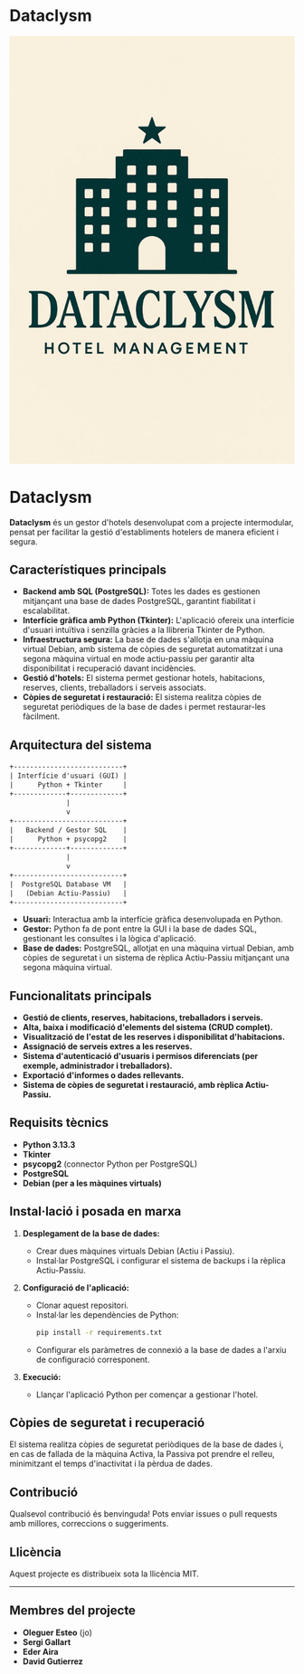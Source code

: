# Dataclysm
![Dataclysm Logo](https://github.com/joysantalola/Dataclysm/raw/main/logo.png)

# Dataclysm

**Dataclysm** és un gestor d'hotels desenvolupat com a projecte intermodular, pensat per facilitar la gestió d'establiments hotelers de manera eficient i segura.

## Característiques principals

- **Backend amb SQL (PostgreSQL):** Totes les dades es gestionen mitjançant una base de dades PostgreSQL, garantint fiabilitat i escalabilitat.
- **Interfície gràfica amb Python (Tkinter):** L'aplicació ofereix una interfície d'usuari intuïtiva i senzilla gràcies a la llibreria Tkinter de Python.
- **Infraestructura segura:** La base de dades s'allotja en una màquina virtual Debian, amb sistema de còpies de seguretat automatitzat i una segona màquina virtual en mode actiu-passiu per garantir alta disponibilitat i recuperació davant incidències.
- **Gestió d'hotels:** El sistema permet gestionar hotels, habitacions, reserves, clients, treballadors i serveis associats.
- **Còpies de seguretat i restauració:** El sistema realitza còpies de seguretat periòdiques de la base de dades i permet restaurar-les fàcilment.

## Arquitectura del sistema

```
+---------------------------+
| Interfície d'usuari (GUI) |
|      Python + Tkinter     |
+-------------+-------------+
              |
              v
+---------------------------+
|   Backend / Gestor SQL    |
|      Python + psycopg2    |
+-------------+-------------+
              |
              v
+---------------------------+
|  PostgreSQL Database VM   |
|   (Debian Actiu-Passiu)   |
+---------------------------+
```

- **Usuari:** Interactua amb la interfície gràfica desenvolupada en Python.
- **Gestor:** Python fa de pont entre la GUI i la base de dades SQL, gestionant les consultes i la lògica d'aplicació.
- **Base de dades:** PostgreSQL, allotjat en una màquina virtual Debian, amb còpies de seguretat i un sistema de rèplica Actiu-Passiu mitjançant una segona màquina virtual.

## Funcionalitats principals

- **Gestió de clients, reserves, habitacions, treballadors i serveis.**
- **Alta, baixa i modificació d'elements del sistema (CRUD complet).**
- **Visualització de l'estat de les reserves i disponibilitat d'habitacions.**
- **Assignació de serveis extres a les reserves.**
- **Sistema d'autenticació d'usuaris i permisos diferenciats (per exemple, administrador i treballadors).**
- **Exportació d'informes o dades rellevants.**
- **Sistema de còpies de seguretat i restauració, amb rèplica Actiu-Passiu.**

## Requisits tècnics

- **Python 3.13.3**
- **Tkinter**
- **psycopg2** (connector Python per PostgreSQL)
- **PostgreSQL**
- **Debian (per a les màquines virtuals)**

## Instal·lació i posada en marxa

1. **Desplegament de la base de dades:**
    - Crear dues màquines virtuals Debian (Actiu i Passiu).
    - Instal·lar PostgreSQL i configurar el sistema de backups i la rèplica Actiu-Passiu.

2. **Configuració de l'aplicació:**
    - Clonar aquest repositori.
    - Instal·lar les dependències de Python:
      ```bash
      pip install -r requirements.txt
      ```
    - Configurar els paràmetres de connexió a la base de dades a l'arxiu de configuració corresponent.

3. **Execució:**
    - Llançar l'aplicació Python per començar a gestionar l'hotel.

## Còpies de seguretat i recuperació

El sistema realitza còpies de seguretat periòdiques de la base de dades i, en cas de fallada de la màquina Activa, la Passiva pot prendre el relleu, minimitzant el temps d'inactivitat i la pèrdua de dades.

## Contribució

Qualsevol contribució és benvinguda! Pots enviar issues o pull requests amb millores, correccions o suggeriments.

## Llicència

Aquest projecte es distribueix sota la llicència MIT.

---

## Membres del projecte

- **Oleguer Esteo** (jo)
- **Sergi Gallart**
- **Eder Aira**
- **David Gutierrez**
